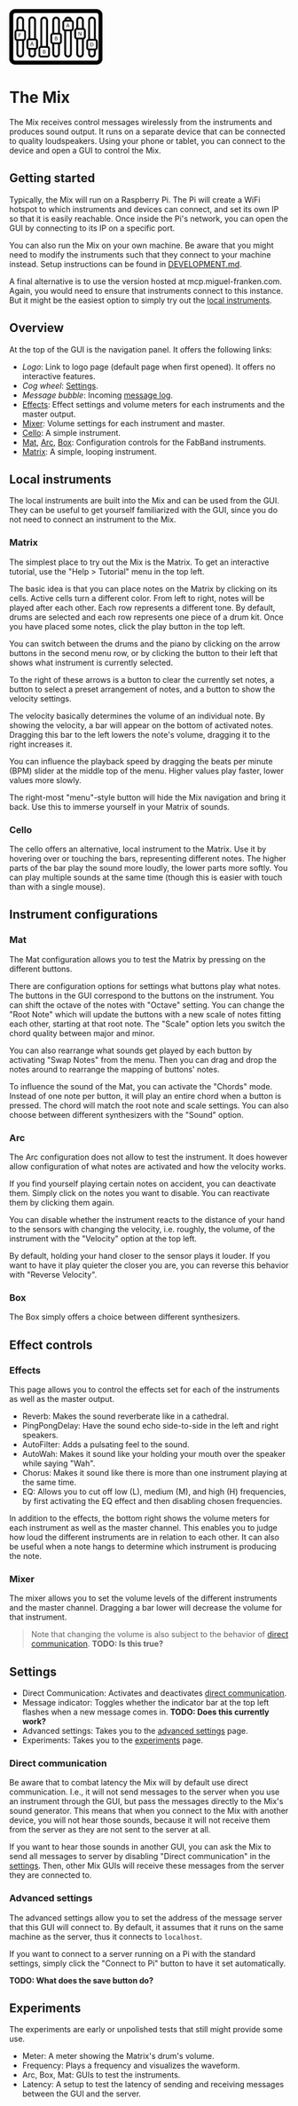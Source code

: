 <img src="./logo.png" alt="Logo" height="100px">

# The Mix

The Mix receives control messages wirelessly from the instruments and produces sound output. It runs on a separate device that can be connected to quality loudspeakers. Using your phone or tablet, you can connect to the device and open a GUI to control the Mix.

## Getting started
Typically, the Mix will run on a Raspberry Pi. The Pi will create a WiFi hotspot to which instruments and devices can connect, and set its own IP so that it is easily reachable. Once inside the Pi's network, you can open the GUI by connecting to its IP on a specific port.

You can also run the Mix on your own machine. Be aware that you might need to modify the instruments such that they connect to your machine instead. Setup instructions can be found in [DEVELOPMENT.md](./DEVELOPMENT.md).

A final alternative is to use the version hosted at mcp.miguel-franken.com. Again, you would need to ensure that instruments connect to this instance. But it might be the easiest option to simply try out the [local instruments](#local-instruments).

## Overview
At the top of the GUI is the navigation panel. It offers the following links:

- *Logo*: Link to logo page (default page when first opened). It offers no interactive features.
- *Cog wheel*: [Settings](#settings).
- *Message bubble*: Incoming [message log](#message-log).
- [Effects](#effects): Effect settings and volume meters for each instruments and the master output.
- [Mixer](#mixer): Volume settings for each instrument and master.
- [Cello](#cello): A simple instrument.
- [Mat](#mat), [Arc](#arc), [Box](#box): Configuration controls for the FabBand instruments.
- [Matrix](#matrix): A simple, looping instrument.

## Local instruments
The local instruments are built into the Mix and can be used from the GUI. They can be useful to get yourself familiarized with the GUI, since you do not need to connect an instrument to the Mix.

### Matrix
The simplest place to try out the Mix is the Matrix. To get an interactive tutorial, use the "Help > Tutorial" menu in the top left.

The basic idea is that you can place notes on the Matrix by clicking on its cells. Active cells turn a different color. From left to right, notes will be played after each other. Each row represents a different tone. By default, drums are selected and each row represents one piece of a drum kit. Once you have placed some notes, click the play button in the top left.

You can switch between the drums and the piano by clicking on the arrow buttons in the second menu row, or by clicking the button to their left that shows what instrument is currently selected.

To the right of these arrows is a button to clear the currently set notes, a button to select a preset arrangement of notes, and a button to show the velocity settings.

The velocity basically determines the volume of an individual note. By showing the velocity, a bar will appear on the bottom of activated notes. Dragging this bar to the left lowers the note's volume, dragging it to the right increases it.

You can influence the playback speed by dragging the beats per minute (BPM) slider at the middle top of the menu. Higher values play faster, lower values more slowly.

The right-most "menu"-style button will hide the Mix navigation and bring it back. Use this to immerse yourself in your Matrix of sounds.

### Cello
The cello offers an alternative, local instrument to the Matrix. Use it by hovering over or touching the bars, representing different notes. The higher parts of the bar play the sound more loudly, the lower parts more softly. You can play multiple sounds at the same time (though this is easier with touch than with a single mouse).

## Instrument configurations
### Mat
The Mat configuration allows you to test the Matrix by pressing on the different buttons.

There are configuration options for settings what buttons play what notes. The buttons in the GUI correspond to the buttons on the instrument. You can shift the octave of the notes with "Octave" setting. You can change the "Root Note" which will update the buttons with a new scale of notes fitting each other, starting at that root note. The "Scale" option lets you switch the chord quality between major and minor.

You can also rearrange what sounds get played by each button by activating "Swap Notes" from the menu. Then you can drag and drop the notes around to rearrange the mapping of buttons' notes.

To influence the sound of the Mat, you can activate the "Chords" mode. Instead of one note per button, it will play an entire chord when a button is pressed. The chord will match the root note and scale settings. You can also choose between different synthesizers with the "Sound" option.

### Arc
The Arc configuration does not allow to test the instrument. It does however allow configuration of what notes are activated and how the velocity works.

If you find yourself playing certain notes on accident, you can deactivate them. Simply click on the notes you want to disable. You can reactivate them by clicking them again.

You can disable whether the instrument reacts to the distance of your hand to the sensors with changing the velocity, i.e. roughly, the volume, of the instrument with the "Velocity" option at the top left.

By default, holding your hand closer to the sensor plays it louder. If you want to have it play quieter the closer you are, you can reverse this behavior with "Reverse Velocity".

### Box
The Box simply offers a choice between different synthesizers.

## Effect controls
### Effects
This page allows you to control the effects set for each of the instruments as well as the master output.

- Reverb: Makes the sound reverberate like in a cathedral.
- PingPongDelay: Have the sound echo side-to-side in the left and right speakers.
- AutoFilter: Adds a pulsating feel to the sound.
- AutoWah: Makes it sound like your holding your mouth over the speaker while saying "Wah".
- Chorus: Makes it sound like there is more than one instrument playing at the same time.
- EQ: Allows you to cut off low (L), medium (M), and high (H) frequencies, by first activating the EQ effect and then disabling chosen frequencies.

In addition to the effects, the bottom right shows the volume meters for each instrument as well as the master channel. This enables you to judge how loud the different instruments are in relation to each other. It can also be useful when a note hangs to determine which instrument is producing the note.


### Mixer
The mixer allows you to set the volume levels of the different instruments and the master channel. Dragging a bar lower will decrease the volume for that instrument.

> Note that changing the volume is also subject to the behavior of [direct communication](#direct-communication). **TODO: Is this true?**

## Settings
- Direct Communication: Activates and deactivates [direct communication](#direct-communication).
- Message indicator: Toggles whether the indicator bar at the top left flashes when a new message comes in. **TODO: Does this currently work?**
- Advanced settings: Takes you to the [advanced settings](#advaned-settings) page.
- Experiments: Takes you to the [experiments](#experiments) page.

### Direct communication
Be aware that to combat latency the Mix will by default use direct communication. I.e., it will not send messages to the server when you use an instrument through the GUI, but pass the messages directly to the Mix's sound generator. This means that when you connect to the Mix with another device, you will not hear those sounds, because it will not receive them from the server as they are not sent to the server at all.

If you want to hear those sounds in another GUI, you can ask the Mix to send all messages to server by disabling "Direct communication" in the [settings](#settings). Then, other Mix GUIs will receive these messages from the server they are connected to.

### Advanced settings
The advanced settings allow you to set the address of the message server that this GUI will connect to. By default, it assumes that it runs on the same machine as the server, thus it connects to `localhost`.

If you want to connect to a server running on a Pi with the standard settings, simply click the "Connect to Pi" button to have it set automatically.

**TODO: What does the save button do?**

## Experiments
The experiments are early or unpolished tests that still might provide some use.

- Meter: A meter showing the Matrix's drum's volume.
- Frequency: Plays a frequency and visualizes the waveform.
- Arc, Box, Mat: GUIs to test the instruments.
- Latency: A setup to test the latency of sending and receiving messages between the GUI and the server.
